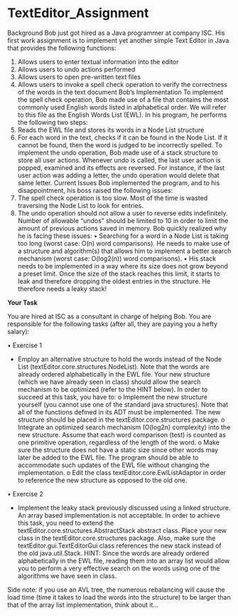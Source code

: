 # TextEditor_Assignment
Background
Bob just got hired as a Java programmer at company ISC. His first work assignment is to implement yet another simple Text Editor in Java that provides the following functions:
1.	Allows users to enter textual information into the editor
2.	Allows users to undo actions performed
3.	Allows users to open pre-written text files
4.	Allows users to invoke a spell check operation to verify the correctness of the words in the text document
Bob’s Implementation
To implement the spell check operation, Bob made use of a file that contains the most commonly used English words listed in alphabetical order. We will refer to this file as the English Words List (EWL). In his program, he performs the following two steps:
1.	Reads the EWL file and stores its words in a Node List structure
2.	For each word in the text, checks if it can be found in the Node List. If it cannot be found, then the word is judged to be incorrectly spelled.
To implement the undo operation, Bob made use of a stack structure to store all user actions. Whenever undo is called, the last user action is popped, examined and its effects are reversed. For instance, if the last user action was adding a letter, the undo operation would delete that same letter.
Current Issues
Bob implemented the program, and to his disappointment, his boss raised the following issues:
1.	The spell check operation is too slow. Most of the time is wasted traversing the Node List to look for entries.
2.	The undo operation should not allow a user to reverse edits indefinitely. Number of allowable “undos” should be limited to 10 in order to limit the amount of previous actions saved in memory.
Bob quickly realized why he is facing these issues:
•	Searching for a word in a Node List is taking too long (worst case: O(n) word comparisons). He needs to make use of a structure and algorithm(s) that allows him to implement a better search mechanism (worst case: O(log2(n)) word comparisons).
•	His stack needs to be implemented in a way where its size does not grow beyond a preset limit. Once the size of the stack reaches this limit, it starts to leak and therefore dropping the oldest entries in the structure. He therefore needs a leaky stack!


**Your Task**

You are hired at ISC as a consultant in charge of helping Bob. You are responsible for the following tasks (after all, they are paying you a hefty salary):

•	Exercise 1 
- Employ an alternative structure to hold the words instead of the Node List (textEditor.core.structures.NodeList). Note that the words are already ordered alphabetically in the EWL file. Your new structure (which we have already seen in class) should allow the search mechanism to be optimized (refer to the HINT  below). In order to succeed at  this task, you have to:
o	Implement the new structure yourself (you cannot use one of the standard java structures). Note that all of the functions defined in its ADT must be implemented. The new structure should be placed in the textEditor.core.structures package.
o	Integrate an optimized search mechanism (O(log2n) complexity) into the new structure. Assume that each word comparison (test) is counted as one primitive operation, regardless of the length of the word.
o	Make sure the structure does not have a static size since other words may later be added to the EWL file. The program should be able to accommodate such updates of the EWL file without changing the implementation.
o	Edit the class textEditor.core.EwlListAdaptor in order to reference the new structure as opposed to the old one.

•	Exercise 2 
- Implement the leaky stack previously discussed using a linked structure. An array based implementation is not acceptable. In order to achieve this task, you need to extend the textEditor.core.structures.AbstractStack abstract class. Place your new class in the textEditor.core.structures package. Also, make sure the textEditor.gui.TextEditorGui class references the new stack instead of the old java.util.Stack.
 HINT: Since the words are already ordered alphabetically in the EWL file, reading them into an array list would allow you to perform a very effective search on the words using one of the algorithms we have seen in class. 

Side note: if you use an AVL tree, the numerous rebalancing will cause the load time (time it takes to load the words into the structure) to be larger than that of the array list implementation, think about it…  
